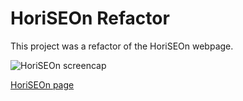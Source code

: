# HoriSEOn Refactor

This project was a refactor of the HoriSEOn webpage.

![HoriSEOn screencap](/assets/horiSEOnScreencap.png)

[HoriSEOn page](https://lauracole1900.github.io/homework01/)